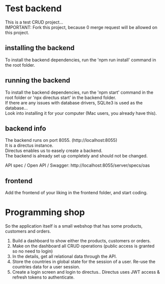 # Test backend

This is a test CRUD project...  
IMPORTANT: Fork this project, because 0 merge request will be allowed on this project. 

## installing the backend   
To install the backend dependencies, run the 'npm run install' command in the root folder.   

## running the backend   
To install the backend dependencies, run the 'npm start' command in the root folder or 'npx directus start' in the backend folder.   
If there are any issues with database drivers, SQLite3 is used as the database...  
Look into installing it for your computer (Mac users, you already have this).    

## backend info   
The backend runs on port 8055.  (http://localhost:8055)        
It is a directus instance.  
Directus enables us to easely create a backend.  
The backend is already set up completely and should not be changed. 

API spec / Open API / Swagger:   http://localhost:8055/server/specs/oas    

## frontend   
Add the frontend of your liking in the frontend folder, and start coding.   


# Programming shop   
So the application itself is a small webshop that has some products, customers and orders.   

1. Build a dashboard to show either the products, customers or orders.    
2. Make on the dashboard all CRUD operations  (public access is granted so no need to login) 
3. In the details, get all relational data through the API.  
4. Store the countries in global state for the session of a user. Re-use the countries data for a user session.   
5. Create a login screen and login to directus..   Directus uses JWT access & refresh tokens 
to authenticate. 
